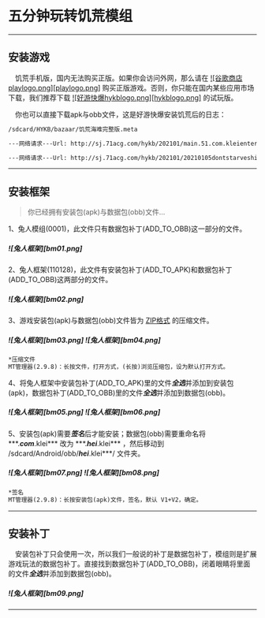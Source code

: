 
# 五分钟玩转饥荒模组  

-----  

## 安装游戏  

　饥荒手机版，国内无法购买正版。如果你会访问外网，那么请在 [![谷歌商店playlogo.png][playlogo.png]](https://play.google.com/store/apps/details?id=com.kleientertainment.doNotStarveShipwrecked) 购买正版游戏。否则，你只能在国内某些应用市场下载，我们推荐下载 [![好游快爆hykblogo.png][hykblogo.png]](https://www.3839.com/a/85896.htm) 的试玩版。  

　你也可以直接下载apk与obb文件，这是好游快爆安装饥荒后的日志：  

``` txt
/sdcard/HYKB/bazaar/饥荒海难完整版.meta  

---网络请求---Url: http://sj.71acg.com/hykb/202101/main.51.com.kleientertainment.doNotStarveShipwrecked.obb  

---网络请求---Url: http://sj.71acg.com/hykb/202101/20210105dontstarveship.apk  

```
-----  

## 安装框架

>你已经拥有安装包(apk)与数据包(obb)文件...

1、兔人模组(0001)，此文件只有数据包补丁(ADD\_TO\_OBB)这一部分的文件。  

##### ![兔人框架][bm01.png]

2、兔人框架(110128)，此文件有安装包补丁(ADD\_TO\_APK)和数据包补丁(ADD\_TO\_OBB)这两部分的文件。  

##### ![兔人框架][bm02.png]

3、游戏安装包(apk)与数据包(obb)文件皆为 [ZIP格式](https://baike.baidu.com/item/zip/16684862) 的压缩文件。  

##### ![兔人框架][bm03.png] ![兔人框架][bm04.png]

``` txt
*压缩文件
MT管理器(2.9.8)：长按文件，打开方式，(长按)浏览压缩包，设为默认打开方式。
```

4、将兔人框架中安装包补丁(ADD\_TO\_APK)里的文件***全选***并添加到安装包(apk)，数据包补丁(ADD\_TO\_OBB)里的文件***全选***并添加到数据包(obb)。  

##### ![兔人框架][bm05.png] ![兔人框架][bm06.png]

5、安装包(apk)需要***签名***后才能安装；数据包(obb)需要重命名将 \*\*\*.***com***.klei\*\*\* 改为 \*\*\*.***hei***.klei\*\*\* ，然后移动到 /sdcard/Android/obb/***hei***.klei\*\*\*/ 文件夹。  

##### ![兔人框架][bm07.png] ![兔人框架][bm08.png]

``` txt
*签名
MT管理器(2.9.8)：长按安装包(apk)文件，签名，默认 V1+V2，确定。
```

-----

## 安装补丁

　安装包补丁只会使用一次，所以我们一般说的补丁是数据包补丁，模组则是扩展游戏玩法的数据包补丁。直接找到数据包补丁(ADD\_TO\_OBB)，闭着眼睛将里面的文件***全选***并添加到数据包(obb)。  

##### ![兔人框架][bm09.png]

-----

<!--注释开始

https://imgtu.com/?x_x=d*****8

echo '' > md/bmjc-2.md ; cat images/playlogo.txt images/hykblogo.txt images/bm01.txt images/bm02.txt images/bm03.txt images/bm04.txt images/bm05.txt images/bm06.txt images/bm07.txt images/bm08.txt images/bm09.txt >> md/bmjc-2.md ; cat md/bmjc-1.md md/bmjc-2.md > md/bmjc.md

注释结束-->
